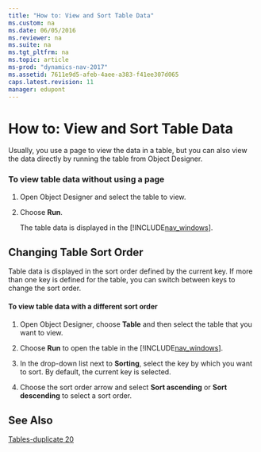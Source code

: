 ```yaml
---
title: "How to: View and Sort Table Data"
ms.custom: na
ms.date: 06/05/2016
ms.reviewer: na
ms.suite: na
ms.tgt_pltfrm: na
ms.topic: article
ms-prod: "dynamics-nav-2017"
ms.assetid: 7611e9d5-afeb-4aee-a383-f41ee307d065
caps.latest.revision: 11
manager: edupont
---
```

# How to: View and Sort Table Data
Usually, you use a page to view the data in a table, but you can also view the data directly by running the table from Object Designer.  
  
### To view table data without using a page  
  
1.  Open Object Designer and select the table to view.  
  
2.  Choose **Run**.  
  
     The table data is displayed in the [!INCLUDE[nav_windows](includes/nav_windows_md.md)].  
  
## Changing Table Sort Order  
 Table data is displayed in the sort order defined by the current key. If more than one key is defined for the table, you can switch between keys to change the sort order.  
  
#### To view table data with a different sort order  
  
1.  Open Object Designer, choose **Table** and then select the table that you want to view.  
  
2.  Choose **Run** to open the table in the [!INCLUDE[nav_windows](includes/nav_windows_md.md)].  
  
3.  In the drop\-down list next to **Sorting**, select the key by which you want to sort. By default, the current key is selected.  
  
4.  Choose the sort order arrow and select **Sort ascending** or **Sort descending** to select a sort order.  
  
## See Also  
 [Tables\-duplicate 20](Tables-duplicate-20.md)